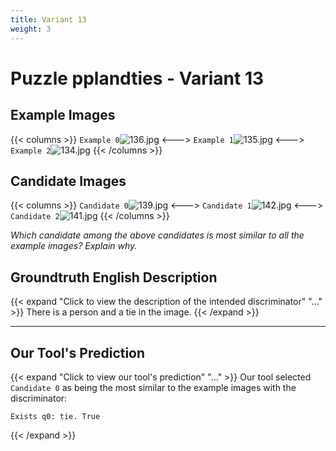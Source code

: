 ```yaml
---
title: Variant 13
weight: 3
---
```


# Puzzle pplandties - Variant 13

## Example Images
{{< columns >}}
`Example 0`![136.jpg](/natscene_data/images/136.jpg)
<--->
`Example 1`![135.jpg](/natscene_data/images/135.jpg)
<--->
`Example 2`![134.jpg](/natscene_data/images/134.jpg)
{{< /columns >}}

## Candidate Images
{{< columns >}}
`Candidate 0`![139.jpg](/natscene_data/images/139.jpg)
<--->
`Candidate 1`![142.jpg](/natscene_data/images/142.jpg)
<--->
`Candidate 2`![141.jpg](/natscene_data/images/141.jpg)
{{< /columns >}}

*Which candidate among the above candidates is most similar to all the example images? Explain why.*

## Groundtruth English Description

{{< expand "Click to view the description of the intended discriminator" "..." >}}
There is a person and a tie in the image.
{{< /expand >}}

---



## Our Tool's Prediction

{{< expand "Click to view our tool's prediction" "..." >}}
Our tool selected `Candidate 0` as being the most similar to the example images with the discriminator:
```plaintext
Exists q0: tie. True
```
{{< /expand >}}
